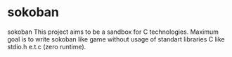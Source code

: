 # sokoban
sokoban
This project aims to be a sandbox for C technologies.
Maximum goal is to write sokoban like game without usage of standart libraries C like stdio.h e.t.c (zero runtime).
